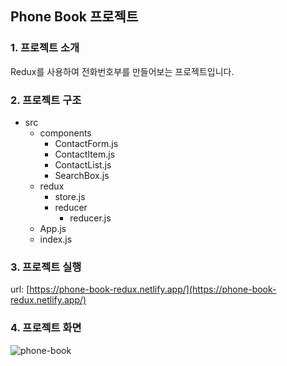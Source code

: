 ## Phone Book 프로젝트

### 1. 프로젝트 소개

Redux를 사용하여 전화번호부를 만들어보는 프로젝트입니다.

### 2. 프로젝트 구조

- src
  - components
    - ContactForm.js
    - ContactItem.js
    - ContactList.js
    - SearchBox.js
  - redux
    - store.js
    - reducer
      - reducer.js
  - App.js
  - index.js

### 3. 프로젝트 실행

url: [https://phone-book-redux.netlify.app/](https://phone-book-redux.netlify.app/)

### 4. 프로젝트 화면

![phone-book](./public/screenshot_phonebook.png)
